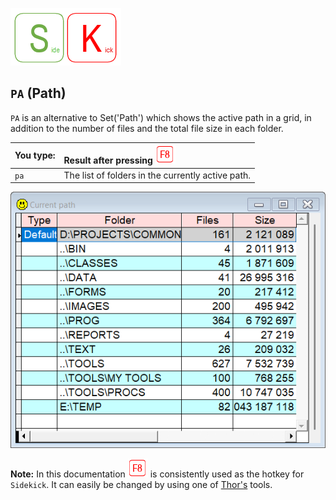 [![Sidekick](Images/SKLogo.png)](../README.md)

## `PA` (Path)

`PA` is an alternative to Set('Path') which shows the active path in a grid, in addition to the number of files and the total file size in each folder.

| You type:                |        Result after pressing ![`F8`](Images/F8.png) |
|:-------------------------|:----------------------------------------------------------|
| `pa`                       | The list of folders in the currently active path.  |

![skpa](Images/skpa.png)

**Note:** In this documentation ![`F8`](Images/F8.png) is consistently used as the hotkey for `Sidekick`. It can easily be changed by using one of [Thor's](https://github.com/VFPX/Thor) tools. 

